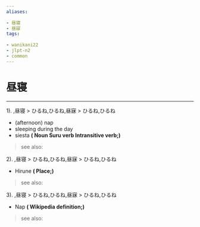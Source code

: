 ```yaml
---
aliases:
    
- 昼寝
- 昼寐
tags:
    
- wanikani22
- jlpt-n2
- common
---
```


# 昼寝
---
1).
,昼寝 > ひるね,ひるね,昼寐 > ひるね,ひるね

- (afternoon) nap
- sleeping during the day
- siesta
**( Noun Suru verb Intransitive verb;)**
> see also: 
            
2).
,昼寝 > ひるね,ひるね,昼寐 > ひるね,ひるね

- Hirune
**( Place;)**
> see also: 
            
3).
,昼寝 > ひるね,ひるね,昼寐 > ひるね,ひるね

- Nap
**( Wikipedia definition;)**
> see also: 
            